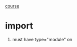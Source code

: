 [course](https://canvas.ucsc.edu/courses/56622)

# import

1. must have type="module" on <script>
2. must include .js extension on imports

# vscode settings

1. liveserver config
   Go to Files > Preferences > Settings
  
   From Default User settings choose LiveServer Config
   Open settings.json and add

   "liveServer.settings.CustomBrowser": "chrome"

# default browser

Start/Default Apps/Web Browser -> chrome

# default PDF

Right Click on PDF/Properties/Change -> chrome

